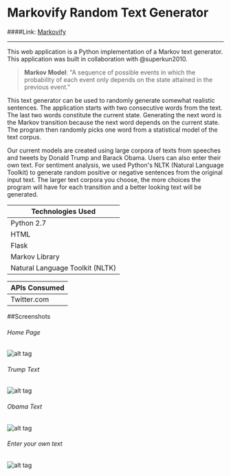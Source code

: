 
# Markovify Random Text Generator
####Link: [Markovify](https://q3-project.herokuapp.com/)
***

This web application is a Python implementation of a Markov text generator. This application was built in collaboration with @superkun2010. 

>**Markov Model**: "A sequence of possible events in which the probability of each event only depends on the state attained in the previous event."

This text generator can be used to randomly generate somewhat realistic sentences. The application starts with two consecutive words from the text. The last two words constitute the current state. Generating the next word is the Markov transition because the next word depends on the current state. The program then randomly picks one word from a statistical model of the text corpus.


Our current models are created using large corpora of texts from speeches and tweets by Donald Trump and Barack Obama. Users can also enter their own text. For sentiment analysis, we used Python's NLTK (Natural Language Toolkit) to generate random positive or negative sentences from the original input text. The larger text corpora you choose, the more choices the program will have for each transition and a better looking text will be generated. 




|Technologies Used   |
| -------------------- |
| Python 2.7    		  	|
| HTML                 |
| Flask					|
| Markov Library         |
| Natural Language Toolkit (NLTK)|
 

| APIs Consumed   |
| --------------- |
| Twitter.com      |


##Screenshots
###### Home Page
![alt tag](https://github.com/ono760/Q3_Project/blob/master/assets/images/home_page.png)
###### Trump Text
![alt tag](https://github.com/ono760/Q3_Project/blob/master/assets/images/trump.png)
###### Obama Text
![alt tag](https://github.com/ono760/Q3_Project/blob/master/assets/images/obama.png)
###### Enter your own text
![alt tag](https://github.com/ono760/Q3_Project/blob/master/assets/images/user_text.png)

